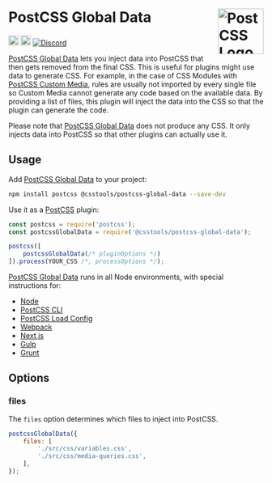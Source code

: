 # PostCSS Global Data [<img src="https://postcss.github.io/postcss/logo.svg" alt="PostCSS Logo" width="90" height="90" align="right">][PostCSS]

[<img alt="npm version" src="https://img.shields.io/npm/v/@csstools/postcss-global-data.svg" height="20">][npm-url] [<img alt="Build Status" src="https://github.com/csstools/postcss-plugins/workflows/test/badge.svg" height="20">][cli-url] [<img alt="Discord" src="https://shields.io/badge/Discord-5865F2?logo=discord&logoColor=white">][discord]

[PostCSS Global Data] lets you inject data into PostCSS that then gets removed from the final CSS. This is useful for 
plugins might use data to generate CSS. For example, in the case of CSS Modules with [PostCSS Custom Media](https://github.com/csstools/postcss-plugins/tree/main/plugins/postcss-custom-media), rules
are usually not imported by every single file so Custom Media cannot generate any code based on the available data. By
providing a list of files, this plugin will inject the data into the CSS so that the plugin can generate the code.

Please note that [PostCSS Global Data] does not produce any CSS. It only injects data into PostCSS so that other plugins
can actually use it.

## Usage

Add [PostCSS Global Data] to your project:

```bash
npm install postcss @csstools/postcss-global-data --save-dev
```

Use it as a [PostCSS] plugin:

```js
const postcss = require('postcss');
const postcssGlobalData = require('@csstools/postcss-global-data');

postcss([
	postcssGlobalData(/* pluginOptions */)
]).process(YOUR_CSS /*, processOptions */);
```

[PostCSS Global Data] runs in all Node environments, with special
instructions for:

- [Node](INSTALL.md#node)
- [PostCSS CLI](INSTALL.md#postcss-cli)
- [PostCSS Load Config](INSTALL.md#postcss-load-config)
- [Webpack](INSTALL.md#webpack)
- [Next.js](INSTALL.md#nextjs)
- [Gulp](INSTALL.md#gulp)
- [Grunt](INSTALL.md#grunt)

## Options

### files

The `files` option determines which files to inject into PostCSS.

```js
postcssGlobalData({ 
	files: [
		'./src/css/variables.css',
		'./src/css/media-queries.css',
	],
});
```

[cli-url]: https://github.com/csstools/postcss-plugins/actions/workflows/test.yml?query=workflow/test

[discord]: https://discord.gg/bUadyRwkJS
[npm-url]: https://www.npmjs.com/package/@csstools/postcss-global-data

[PostCSS]: https://github.com/postcss/postcss
[PostCSS Global Data]: https://github.com/csstools/postcss-plugins/tree/main/plugins/postcss-global-data

